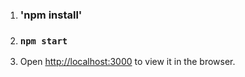 1) ### 'npm install'

2) ### `npm start`

3) Open [http://localhost:3000](http://localhost:3000) to view it in the browser.
